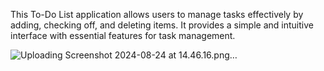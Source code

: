 This To-Do List application allows users to manage tasks effectively by adding, checking off, and deleting items. It provides a simple and intuitive interface with essential features for task management.

 
![Uploading Screenshot 2024-08-24 at 14.46.16.png…]()
